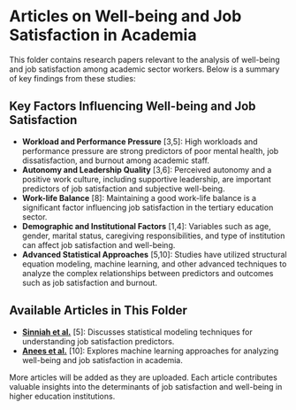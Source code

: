 # Articles on Well-being and Job Satisfaction in Academia

This folder contains research papers relevant to the analysis of well-being and job satisfaction among academic sector workers. Below is a summary of key findings from these studies:

## Key Factors Influencing Well-being and Job Satisfaction

- **Workload and Performance Pressure** [3,5]: High workloads and performance pressure are strong predictors of poor mental health, job dissatisfaction, and burnout among academic staff.
- **Autonomy and Leadership Quality** [3,6]: Perceived autonomy and a positive work culture, including supportive leadership, are important predictors of job satisfaction and subjective well-being.
- **Work-life Balance** [8]: Maintaining a good work-life balance is a significant factor influencing job satisfaction in the tertiary education sector.
- **Demographic and Institutional Factors** [1,4]: Variables such as age, gender, marital status, caregiving responsibilities, and type of institution can affect job satisfaction and well-being.
- **Advanced Statistical Approaches** [5,10]: Studies have utilized structural equation modeling, machine learning, and other advanced techniques to analyze the complex relationships between predictors and outcomes such as job satisfaction and burnout.

## Available Articles in This Folder

- **[Sinniah et al.](/articles/sinniah.pdf)** [5]: Discusses statistical modeling techniques for understanding job satisfaction predictors.
- **[Anees et al.](/articles/anees.pdf)** [10]: Explores machine learning approaches for analyzing well-being and job satisfaction in academia.

More articles will be added as they are uploaded. Each article contributes valuable insights into the determinants of job satisfaction and well-being in higher education institutions.

